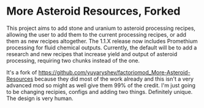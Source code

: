 
# More Asteroid Resources, Forked

This project aims to add stone and uranium to asteroid processing recipes, allowing the user to add them to the current processing recipes, or add them as new recipes altogether.
The 1.1.X release now includes Promethium processing for fluid chemical outputs.
Currently, the default will be to add a research and new recipes that increase yield and output of asteroid processing, requiring two chunks instead of the one.

It's a fork of https://github.com/yuyaryshev/factoriomod_More-Asteroid-Resources because they did most of the work already and this isn't a very advanced mod so might as well give them 99% of the credit. I'm just going to be changing recipies, configs and adding two things. Definitely unique. The design is very human.
